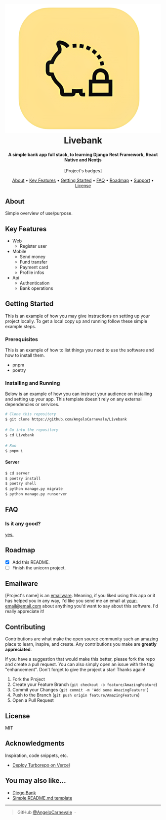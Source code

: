 

<h1 align="center">
  <br>
    <img src="./screenshots//logo.png" alt="Logo image"/> 
  <br>
  Livebank
  <br>
</h1>

<h4 align="center">A simple bank app full stack, to learning Django Rest Framework, React Native and Nextjs</h4>

<p align="center">
  [Project's badges]
</p>

<p align="center">
  <a href="#about">About</a> •
  <a href="#key-features">Key Features</a> •
  <a href="#getting-started">Getting Started</a> •
  <a href="#faq">FAQ</a> •
  <a href="#roadmap">Roadmap</a> •
  <a href="#support">Support</a> •
  <a href="#license">License</a>
</p>



## About

Simple overview of use/purpose.

## Key Features

- Web
  - Register user
- Mobile
  - Send money
  - Fund transfer
  - Payment card
  - Profile infos
- Api
  - Authentication
  - Bank operations

## Getting Started

This is an example of how you may give instructions on setting up your project locally. To get a local copy up and running follow these simple example steps.

### Prerequisites

This is an example of how to list things you need to use the software and how to install them.

- pnpm
- poetry

### Installing and Running

Below is an example of how you can instruct your audience on installing and setting up your app. This template doesn't rely on any external dependencies or services.

```bash
# Clone this repository
$ git clone https://github.com/AngeloCarnevale/Livebank

# Go into the repository
$ cd Livebank

# Run
$ pnpm i
```

#### Server

```bash
$ cd server
$ poetry install
$ poetry shell
$ python manage.py migrate
$ python manage.py runserver
```

## FAQ

### Is it any good?

[yes.](https://news.ycombinator.com/item?id=3067434)

## Roadmap

- [x] Add this README.
- [ ] Finish the unicorn project.

## Emailware

[Project's name] is an [emailware](https://en.wiktionary.org/wiki/emailware). Meaning, if you liked using this app or it has helped you in any way, I'd like you send me an email at <your-email@email.com> about anything you'd want to say about this software. I'd really appreciate it!

## Contributing

Contributions are what make the open source community such an amazing place to learn, inspire, and create. Any contributions you make are **greatly appreciated**.

If you have a suggestion that would make this better, please fork the repo and create a pull request. You can also simply open an issue with the tag "enhancement".
Don't forget to give the project a star! Thanks again!

1. Fork the Project
2. Create your Feature Branch (`git checkout -b feature/AmazingFeature`)
3. Commit your Changes (`git commit -m 'Add some AmazingFeature'`)
4. Push to the Branch (`git push origin feature/AmazingFeature`)
5. Open a Pull Request


## License

MIT

## Acknowledgments

Inspiration, code snippets, etc.


- [Deploy Turborepo on Vercel](https://vercel.com/docs/monorepos/turborepo
)

## You may also like...


- [Diego Bank](https://github.com/diego-bank)
- [Simple README.md template](https://gist.github.com/DomPizzie/7a5ff55ffa9081f2de27c315f5018afc)

---

> GitHub [@AngeloCarnevale](https://github.com/AngeloCarnevale) &nbsp;&middot;&nbsp;
